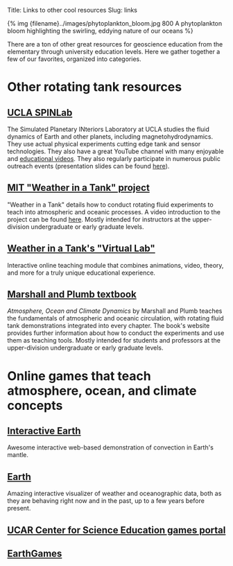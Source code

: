 Title: Links to other cool resources
Slug: links

{% img {filename}../images/phytoplankton_bloom.jpg 800 A phytoplankton bloom highlighting the swirling, eddying nature of our oceans %}

There are a ton of other great resources for geoscience education from
the elementary through university education levels.  Here we gather
together a few of our favorites, organized into categories.

# Other rotating tank resources

## [UCLA SPINLab](http://spinlab.ess.ucla.edu/)

The Simulated Planetary INteriors Laboratory at UCLA studies the fluid
dynamics of Earth and other planets, including magnetohydrodynamics.
They use actual physical experiments cutting edge tank and sensor
technologies.  They also have a great YouTube channel with many
enjoyable and [educational
videos](https://www.youtube.com/user/spinlabucla).  They also
regularly participate in numerous public outreach events (presentation
slides can be found
[here](http://spinlab.ess.ucla.edu/wp-content/uploads/2014/01/Aurnou-TurntableRecipes-EYU2011.pdf)).

## [MIT "Weather in a Tank" project](http://weathertank.mit.edu/)

"Weather in a Tank" details how to conduct rotating fluid experiments
to teach into atmospheric and oceanic processes.  A video introduction
to the project can be found [here](https://youtu.be/uWdKVpQ94Ns).
Mostly intended for instructors at the upper-division undergraduate or
early graduate levels.

## [Weather in a Tank's "Virtual Lab"](http://lab.rotating.co)

Interactive online teaching module that combines animations, video,
theory, and more for a truly unique educational experience.

## [Marshall and Plumb textbook](http://marshallplumb.mit.edu/)

*Atmosphere, Ocean and Climate Dynamics* by Marshall and Plumb teaches
the fundamentals of atmospheric and oceanic circulation, with rotating
fluid tank demonstrations integrated into every chapter.  The book's
website provides further information about how to conduct the
experiments and use them as teaching tools.  Mostly intended for
students and professors at the upper-division undergraduate or early
graduate levels.

# Online games that teach atmosphere, ocean, and climate concepts

## [Interactive Earth](https://ian-r-rose.github.io/interactive_earth/index.html)

Awesome interactive web-based demonstration of convection in Earth's
mantle.

## [Earth](https://earth.nullschool.net/)

Amazing interactive visualizer of weather and oceanographic data, both
as they are behaving right now and in the past, up to a few years
before present.

## [UCAR Center for Science Education games portal](https://scied.ucar.edu/games)

## [EarthGames](https://earthgames.org/)

